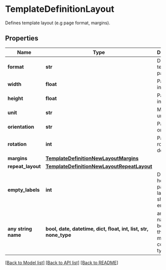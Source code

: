 # TemplateDefinitionLayout

Defines template layout (e.g page format, margins).

## Properties
Name | Type | Description | Notes
------------ | ------------- | ------------- | -------------
**format** | **str** | Defines template page size | [optional] 
**width** | **float** | Page width in units | [optional] 
**height** | **float** | Page height in units | [optional] 
**unit** | **str** | Measure unit | [optional] 
**orientation** | **str** | Page orientation | [optional] 
**rotation** | **int** | Page rotation in degrees | [optional] 
**margins** | [**TemplateDefinitionNewLayoutMargins**](TemplateDefinitionNewLayoutMargins.md) |  | [optional] 
**repeat_layout** | [**TemplateDefinitionNewLayoutRepeatLayout**](TemplateDefinitionNewLayoutRepeatLayout.md) |  | [optional] 
**empty_labels** | **int** | Defines how many pages or labels should be empty | [optional] 
**any string name** | **bool, date, datetime, dict, float, int, list, str, none_type** | any string name can be used but the value must be the correct type | [optional]

[[Back to Model list]](../README.md#documentation-for-models) [[Back to API list]](../README.md#documentation-for-api-endpoints) [[Back to README]](../README.md)


